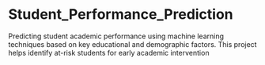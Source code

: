 # Student_Performance_Prediction
Predicting student academic performance using machine learning techniques based on key educational and demographic factors. This project helps identify at-risk students for early academic intervention
